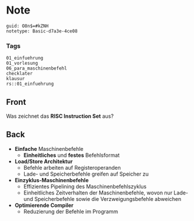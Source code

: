 # Note
```
guid: O8n$=#kZNH
notetype: Basic-d7a3e-4ce08
```

### Tags
```
01_einfuehrung
01_vorlesung
06_para_maschinenbefehl
checklater
klausur
rs::01_einfuehrung
```

## Front
<p>Was zeichnet das <b>RISC Instruction Set</b> aus?

## Back
<ul>
  <li><b>Einfache</b> Maschinenbefehle
  <ul>
    <li><b>Einheitliches</b> und <b>festes</b> Befehlsformat
  </ul>
  <li><b>Load/Store Architektur</b>
  <ul>
    <li>Befehle arbeiten auf Registeroperanden
    <li>Lade- und Speicherbefehle greifen auf Speicher zu
  </ul>
  <li><b>Einzyklus-Maschinenbefehle</b>
  <ul>
    <li>Effizientes Pipelining des Maschinenbefehlszyklus
    <li>Einheitliches Zeitverhalten der Maschinenbefehle, wovon nur
    Lade- und Speicherbefehle sowie die Verzweigungsbefehle
    abweichen
  </ul>
  <li><b>Optimierende Compiler</b>
  <ul>
    <li>Reduzierung der Befehle im Programm
  </ul>
</ul>
